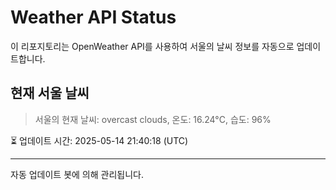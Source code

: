 
# Weather API Status

이 리포지토리는 OpenWeather API를 사용하여 서울의 날씨 정보를 자동으로 업데이트합니다.

## 현재 서울 날씨
> 서울의 현재 날씨: overcast clouds, 온도: 16.24°C, 습도: 96%

⏳ 업데이트 시간: 2025-05-14 21:40:18 (UTC)

---
자동 업데이트 봇에 의해 관리됩니다.
